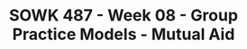 ---
layout: single_embed_slide
title: "SOWK 487 - Week 08 - Group Practice Models - Mutual Aid"
presentation_id: DYXAst
canonical_url: /presentations/DYXAst/
slides:
  - slide_name: ../deck-8015-large-0.jpeg
    slide_thumbnail: ../deck-8015-thumb-0.jpeg
    slide_text: >
      <p>Group Practice Models Mutual Aid Model
      Jacob Campbell, LICSW Heritage University Spring 2022 SOWK 487</p>
      
  - slide_name: ../deck-8015-large-1.jpeg
    slide_thumbnail: ../deck-8015-thumb-1.jpeg
    slide_text: >
      <p>Our America with Lisa Ling Transgender Support Group Meeting
      Jacob Campbell, LICSW at Heritage University for SOWK 487 Spring 2022</p>
      
  - slide_name: ../deck-8015-large-2.jpeg
    slide_thumbnail: ../deck-8015-thumb-2.jpeg
    slide_text: >
      <p>Agenda
      Presentations What are mutual aid groups The phases of helping within the mutual aid process Facilitation of mutual aid
      Jacob Campbell, LICSW at Heritage University for SOWK 487 Spring 2022</p>
      
  - slide_name: ../deck-8015-large-3.jpeg
    slide_thumbnail: ../deck-8015-thumb-3.jpeg
    slide_text: >
      <p>Family Treatment Modality Research Presentations
      Jacob Campbell, LICSW at Heritage University for SOWK 487 Spring 2022</p>
      
  - slide_name: ../deck-8015-large-4.jpeg
    slide_thumbnail: ../deck-8015-thumb-4.jpeg
    slide_text: >
      <p>The Mutual Aid Model
      Jacob Campbell, LICSW at Heritage University for SOWK 487 Spring 2022</p>
      
  - slide_name: ../deck-8015-large-5.jpeg
    slide_thumbnail: ../deck-8015-thumb-5.jpeg
    slide_text: >
      <p>Vulnerable and Resilient Populations People dealing with traumatic experiences Grief AIDS People with mental health dif culties Health care settings People with alternative sexual orientation
      (Garvin et al., 2017)
      Immigrants and refugees People contending with intimate partner and other violence Sexual abuse Homelessness Older elderly peple and their caregivers Isolated and physically and emotionally challenged group members
      fi
      Jacob Campbell, LICSW at Heritage University for SOWK 487 Spring 2022</p>
      
  - slide_name: ../deck-8015-large-6.jpeg
    slide_thumbnail: ../deck-8015-thumb-6.jpeg
    slide_text: >
      <p>Mediating Function Organic whole, dynamic system
      Health, growth, and belonging
      Env
      iron
      men t
      Social Worker
      (Schwartz, 1961) Jacob Campbell, LICSW at Heritage University for SOWK 487 Spring 2022</p>
      
  - slide_name: ../deck-8015-large-7.jpeg
    slide_thumbnail: ../deck-8015-thumb-7.jpeg
    slide_text: >
      <p>Mediating Function External Mediation
      Internal Mediation
      External Environmental Stressors
      Internal Interpersonal Stressors
      (Schwartz, 1961) Jacob Campbell, LICSW at Heritage University for SOWK 487 Spring 2022</p>
      
  - slide_name: ../deck-8015-large-8.jpeg
    slide_thumbnail: ../deck-8015-thumb-8.jpeg
    slide_text: >
      <p>Phases of Helping
      Preparation Phase Contract Phase Work Phase Ending Phase (Schwartz, 1971) Jacob Campbell, LICSW at Heritage University for SOWK 487 Spring 2022</p>
      
  - slide_name: ../deck-8015-large-9.jpeg
    slide_thumbnail: ../deck-8015-thumb-9.jpeg
    slide_text: >
      <p>Phases of Helping
      Preparation Phase Contract Phase Work Phase
      Organizational and work preparation Group dynamics and functions preparation
      Ending Phase (Schwartz, 1971) Jacob Campbell, LICSW at Heritage University for SOWK 487 Spring 2022</p>
      
  - slide_name: ../deck-8015-large-10.jpeg
    slide_thumbnail: ../deck-8015-thumb-10.jpeg
    slide_text: >
      <p>Phases of Helping
      Preparation Phase Contract Phase Work Phase
      Clear and mutual agreement
      Ending Phase (Schwartz, 1971) Jacob Campbell, LICSW at Heritage University for SOWK 487 Spring 2022</p>
      
  - slide_name: ../deck-8015-large-11.jpeg
    slide_thumbnail: ../deck-8015-thumb-11.jpeg
    slide_text: >
      <p>Phases of Helping
      Preparation Phase Contract Phase Work Phase Ending Phase
      Find common ground Detecting and challenging the obstacles Contribute De ning the requirements and limits (Schwartz, 1971)
      fi
      Jacob Campbell, LICSW at Heritage University for SOWK 487 Spring 2022</p>
      
  - slide_name: ../deck-8015-large-12.jpeg
    slide_thumbnail: ../deck-8015-thumb-12.jpeg
    slide_text: >
      <p>Phases of Helping
      Preparation Phase Contract Phase Work Phase
      Managing feelings Future planning
      Ending Phase (Schwartz, 1971) Jacob Campbell, LICSW at Heritage University for SOWK 487 Spring 2022</p>
      
  - slide_name: ../deck-8015-large-13.jpeg
    slide_thumbnail: ../deck-8015-thumb-13.jpeg
    slide_text: >
      <p>Tasks, Methods, and Skills
      Directs group members to each other Identi es and focuses on salient themes Encourages and reinforces cooperative mutual support norms Engagement members to participate in collective activities Give participants the ability to do rehearsal
      fi
      Jacob Campbell, LICSW at Heritage University for SOWK 487 Spring 2022</p>
      
  - slide_name: ../deck-8015-large-14.jpeg
    slide_thumbnail: ../deck-8015-thumb-14.jpeg
    slide_text: >
      <p>Facilitation
      Non Facilitated
      Highly Facilitated
      Mutual Aid
      Jacob Campbell, LICSW at Heritage University for SOWK 487 Spring 2022</p>
      
  - slide_name: ../deck-8015-large-15.jpeg
    slide_thumbnail: ../deck-8015-thumb-15.jpeg
    slide_text: >
      <p>Mutual Aid for Students
      Facilitate a group to help facilitate mutual aid of the members focused as a group of students.</p>
      
  - slide_name: ../deck-8015-large-16.jpeg
    slide_thumbnail: ../deck-8015-thumb-16.jpeg
    slide_text: >
      <p>(Garvin et al., 2017)
      All in the Same Boat
      Expands members perspectives Helps members universalize their life struggles Raise level of consciousness to expand their perspectives Develops group empathy support</p>
      
---